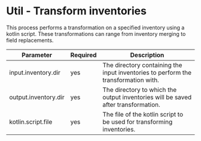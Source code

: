 # Util - Transform inventories

This process performs a transformation on a specified inventory using a kotlin script. These transformations can range from inventory merging to field replacements.

| Parameter            | Required | Description                                                                        |
|----------------------|----------|------------------------------------------------------------------------------------|
| input.inventory.dir  | yes      | The directory containing the input inventories to perform the transformation with. |
| output.inventory.dir | yes      | The directory to which the output inventories will be saved after transformation.  |
| kotlin.script.file   | yes      | The file of the kotlin script to be used for transforming inventories.             |
